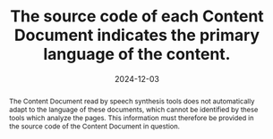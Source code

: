 ---
N: '125'
Rubrique: Internationalisation
title: The source code of each Content Document indicates the primary language of the content.
detail: 
abstract: The Content Document read by speech synthesis tools does not automatically adapt to the language of these documents, which cannot be identified by these tools which analyze the pages. This information must therefore be provided in the source code of the Content Document in question.
categories: [" Internationalisation"]
agrege: O4125-E036
opquast: '4 125'
indiceebook: '36'
description: "Règle n° 036"
before: "035"
weight: "036"
after: "037"
actif: '1'
layout: rules
date: 2024-12-03
tags: ["Langue", "Accessibilité"]
objectif: ["Allow correct reading of the content by a speech synthesis tool.", "
Facilitate automatic translation.", "
Promote the indexing of content according to their language."]
Meo: 
    ["
The lang attribute must be added to the root </code>html</code> element of the Content Document to indicate the primary language of the text. The language code must conform to the language subtag registry maintained by the Internet Assigned Numbers Authority (<a href=&#34;http://www.iana.org/assignments/language-subtag-registry&#34;>IANA< /a>). In practice, for French, this gives: <code>html lang=&#34;fr&#34;</code> (in HTML) and <code>html lang=&#34;fr&#34; xml:lang=&#34;fr&#34;</code> (in XHTML).
If the language varies within a book (for example, English text in a French chapter), you can also use the <code>lang</code> attribute (and <code>xml: lang</code> for XHTML) on specific elements of the document to indicate a language change within a section. This can be done on tags like <code>p</code>, <code>div</code>, or even <code>span</code>, to indicate a passage in a different language:
<code><p lang=&#34;en&#34;>This text is in English.</p></code>
    <code><p lang=&#34;fr&#34;>This text is in French.</p></code>
    If the primary language of the document changes in different parts of the content, you can set the lang attribute (or xml:lang for XHTML) at multiple parent elements, like <code>head</code>, <code>body< /code>, <code>title</code>, etc., to indicate the dominant language in the sections in question."]
Controle: ["
* Check that the root element <code>html</code> of the Content Document has the lang attribute, for example <code>html lang=&#34;fr&#34;</code> (in HTML) and <code>html lang =&#34;fr&#34; xml:lang=&#34;fr&#34;</code> (in XHTML), to indicate the main language of the document.

* Verify that the xml:lang attribute is also present in XHTML documents to ensure compatibility with older systems and tools requiring this additional specification.
* Verify that all multilingual content uses the lang attribute on relevant elements, such as `p`, `div`, or `span`, to indicate language changes within the document.

* Check that the languages ​​of metadata and content in sections like `head`, `title`, and `body` are specified with the lang attribute to ensure consistency of linguistic information.
* Verify that the language code used in the lang attribute meets the standards established by the IANA registry of language subtags, and matches the language of the content. Please note that the codes mul for “multiple languages” and und for “undetermined language” should not be used. Finally, the xml:lang attribute can also be entered in addition to the lang attribute, but it is not sufficient to comply with this good practice."]
epubcheck: true
ace: false
humancheck: true
Source: ["Opquast"]
Referentiel: [""]
Steps: ["", ""]
---